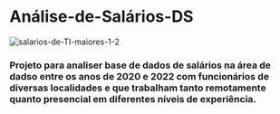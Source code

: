 # Análise-de-Salários-DS

![salarios-de-TI-maiores-1-2](https://user-images.githubusercontent.com/67124580/182270413-a0dcbabf-f08b-4225-ac09-15ccbdc29d0d.jpg)




### Projeto para analiser base de dados de salários na área de dadso entre os anos de 2020 e 2022 com funcionários de diversas localidades e que trabalham tanto remotamente quanto presencial em diferentes níveis de experiência.
